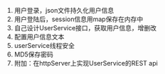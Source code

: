 1. 用户登录，json文件持久化用户信息
2. 用户登陆后，session信息用map保存在内存中
3. 自己设计UserService接口，获取用户信息，增删改
4. 配置用户信息文本
5. userService线程安全
6. MD5保存密码
7. 附加：在httpServer上实现UserService的REST api